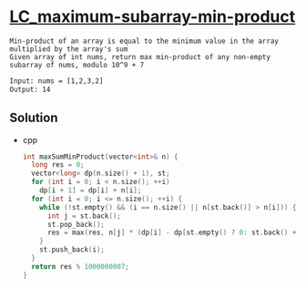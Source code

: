 # [LC_maximum-subarray-min-product](https://leetcode.com/problems/maximum-subarray-min-product)

```en
Min-product of an array is equal to the minimum value in the array multiplied by the array's sum
Given array of int nums, return max min-product of any non-empty subarray of nums, modulo 10^9 + 7
```

```txt
Input: nums = [1,2,3,2]
Output: 14
```

## Solution

* cpp

  ```cpp
  int maxSumMinProduct(vector<int>& n) {
    long res = 0;
    vector<long> dp(n.size() + 1), st;
    for (int i = 0; i < n.size(); ++i)
      dp[i + 1] = dp[i] + n[i];
    for (int i = 0; i <= n.size(); ++i) {
      while (!st.empty() && (i == n.size() || n[st.back()] > n[i])) {
        int j = st.back();
        st.pop_back();
        res = max(res, n[j] * (dp[i] - dp[st.empty() ? 0: st.back() + 1]));
      }
      st.push_back(i);
    }
    return res % 1000000007;
  }
  ```
